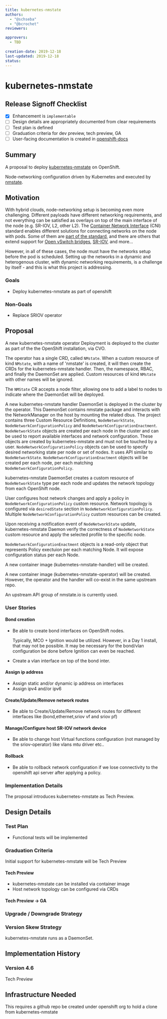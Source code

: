 ```yaml
---
title: kubernetes-nmstate
authors:
  - "@schseba"
  - "@bcrochet"
reviewers:

approvers:
  - TBD
  
creation-date: 2019-12-18
last-updated: 2019-12-18
status: 
---
```


# kubernetes-nmstate

## Release Signoff Checklist

- [X] Enhancement is `implementable`
- [ ] Design details are appropriately documented from clear requirements
- [ ] Test plan is defined
- [ ] Graduation criteria for dev preview, tech preview, GA
- [ ] User-facing documentation is created in [openshift-docs](https://github.com/openshift/openshift-docs/)

## Summary

A proposal to deploy [kubernetes-nmstate](https://github.com/nmstate/kubernetes-nmstate/) on OpenShift.

Node-networking configuration driven by Kubernetes and executed by
[nmstate](https://nmstate.github.io/).

## Motivation

With hybrid clouds, node-networking setup is becoming even more challenging.
Different payloads have different networking requirements, and not everything
can be satisfied as overlays on top of the main interface of the node (e.g.
SR-IOV, L2, other L2).
The [Container Network Interface](https://github.com/containernetworking/cni)
(CNI) standard enables different
solutions for connecting networks on the node with pods. Some of them are
[part of the standard](https://github.com/containernetworking/plugins), and there are
others that extend support for [Open vSwitch bridges](https://github.com/kubevirt/ovs-cni),
[SR-IOV](https://github.com/hustcat/sriov-cni), and more...

However, in all of these cases, the node must have the networks setup before the
pod is scheduled. Setting up the networks in a dynamic and heterogenous cluster,
with dynamic networking requirements, is a challenge by itself - and this is
what this project is addressing.

### Goals

- Deploy kubernetes-nmstate as part of openshift

### Non-Goals

- Replace SRIOV operator

## Proposal

A new kubernetes-nmstate operator Deployment is deployed to the cluster as part of the the OpenShift
installation, via CVO.

The operator has a single CRD, called `NMstate`. When a custom resource of kind `NMstate`, with 
a name of 'nmstate' is created, it will then create the CRDs for the kubernetes-nmstate handler.
Then, the namespace, RBAC, and finally the DaemonSet are applied. Custom resources of kind `NMstate`
with other names will be ignored. 

The `NMState` CR accepts a node filter, allowing one to add a label to nodes to indicate where the
DaemonSet will be deployed.

A new kubernetes-nmstate handler DaemonSet is deployed in the cluster by the operator.
This DaemonSet contains nmstate package and interacts with the NetworkManager
on the host by mounting the related dbus. The project contains three
Custom Resource Definitions, `NodeNetworkState`, `NodeNetworkConfigurationPolicy` and
`NodeNetworkConfigurationEnactment`. `NodeNetworkState` objects are created per each
node in the cluster and can be used to report available interfaces and network configuration.
These objects are created by kubernetes-nmstate and must not be touched by a user.
`NodeNetworkConfigurationPolicy` objects can be used to specify desired
networking state per node or set of nodes. It uses API similar to `NodeNetworkState`. 
`NodeNetworkConfigurationEnactment` objects will be created per each node, per each matching
`NodeNetworkConfigurationPolicy`.

kubernetes-nmstate DaemonSet creates a custom resource of `NodeNetworkState` type per each node and
updates the network topology from each OpenShift node.

User configures host network changes and apply a policy in `NodeNetworkConfigurationPolicy` custom
resource. Network topology is configured via `desiredState` section in `NodeNetworkConfigurationPolicy`.
Multiple `NodeNetworkConfigurationPolicy` custom resources can be created.

Upon receiving a notification event of `NodeNetworkState` update,
kubernetes-nmstate Daemon verify the correctness of `NodeNetworkState` custom resource and
apply the selected profile to the specific node.

`NodeNetworkConfigurationEnactment` objects is a read-only object that represents Policy exectuion
per each matching Node. It will expose configuration status per each Node.

A new container image (kubernetes-nmstate-handler) will be created.

A new container image (kubernetes-nmstate-operator) will be created. However, the operator
and the handler will co-exist in the same upstream repo.

An upstream API group of nmstate.io is currently used.

### User Stories

#### Bond creation

* Be able to create bond interfaces on OpenShift nodes.
 
  Typically, MCO + Ignition would be utilized. However, in a Day 1 install, that may not be possible.
  It may be necessary for the bond/vlan configuration be done before Ignition can even be reached.
  
* Create a vlan interface on top of the bond inter.

#### Assign ip address

* Assign static and/or dynamic ip address on interfaces
* Assign ipv4 and/or ipv6

#### Create/Update/Remove network routes

* Be able to Create/Update/Remove network routes for different interfaces like (bond,ethernet,sriov vf and sriov pf)

#### Manage/Configure host SR-IOV network device

* Be able to change host Virtual functions configuration (not managed by the sriov-operator) like vlans mtu driver etc..

#### Rollback

* Be able to rollback network configuration 
if we lose connectivity to the openshift api server after applying a policy.

### Implementation Details

The proposal introduces kubernetes-nmstate as Tech Preview.

## Design Details

### Test Plan

- Functional tests will be implemented

### Graduation Criteria

Initial support for kubernetes-nmstate will be Tech Preview

#### Tech Preview

- kubernetes-nmstate can be installed via container image
- Host network topology can be configured via CRDs

#### Tech Preview -> GA

### Upgrade / Downgrade Strategy

### Version Skew Strategy

kubernetes-nmstate runs as a DaemonSet.

## Implementation History

### Version 4.6

Tech Preview

## Infrastructure Needed

This requires a github repo be created under openshift org to hold a clone from kubernetes-nmstate
